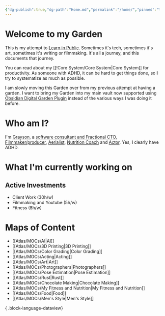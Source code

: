 ```yaml
---
{"dg-publish":true,"dg-path":"Home.md","permalink":"/home/","pinned":"true","tags":["gardenEntry"],"updated":"2024-10-30T10:07:35.249-07:00"}
---
```


# Welcome to my Garden

This is my attempt to [Learn in Public](https://www.swyx.io/learn-in-public). Sometimes it's tech, sometimes it's art, sometimes it's writing or filmmaking. It's all a journey, and this documents that journey.

You can read about my [[!Core System/Core System\|Core System]] for productivity. As someone with ADHD, it can be hard to get things done, so I try to systematize as much as possible.

I am slowly moving this Garden over from my previous attempt at having a garden. I want to bring my Garden into my main vault now supported using [Obsidian Digital Garden Plugin](https://dg-docs.ole.dev/) instead of the various ways I was doing it before.

# Who am I?

I'm [Grayson](https://graysonarts.com), a [software consultant and Fractional CTO](https://grayson.llc), [Filmmaker/producer](https://www.imdb.com/name/nm6722099/), [Aerialist](https://www.instagram.com/graysonaerialarts), [Nutrition Coach](https://nutritiongay.com) and [Actor](https://www.tcmmodels.com/talent-men/2615356/grayson-h). Yes, I clearly have ADHD.

# What I'm currently working on


<div class="transclusion internal-embed is-loaded"><div class="markdown-embed">



## Active Investments
- Client Work (30h/w)
- Filmmaking and Youtube (5h/w)
- Fitness (8h/w)


</div></div>


# Maps of Content
- [[Atlas/MOCs/AI\|AI]]
- [[Atlas/MOCs/3D Printing\|3D Printing]]
- [[Atlas/MOCs/Color Grading\|Color Grading]]
- [[Atlas/MOCs/Acting\|Acting]]
- [[Atlas/MOCs/Art\|Art]]
- [[Atlas/MOCs/Photographers\|Photographers]]
- [[Atlas/MOCs/Pose Estimation\|Pose Estimation]]
- [[Atlas/MOCs/Rust\|Rust]]
- [[Atlas/MOCs/Chocolate Making\|Chocolate Making]]
- [[Atlas/MOCs/My Fitness and Nutrition\|My Fitness and Nutrition]]
- [[Atlas/MOCs/Food\|Food]]
- [[Atlas/MOCs/Men's Style\|Men's Style]]

{ .block-language-dataview}